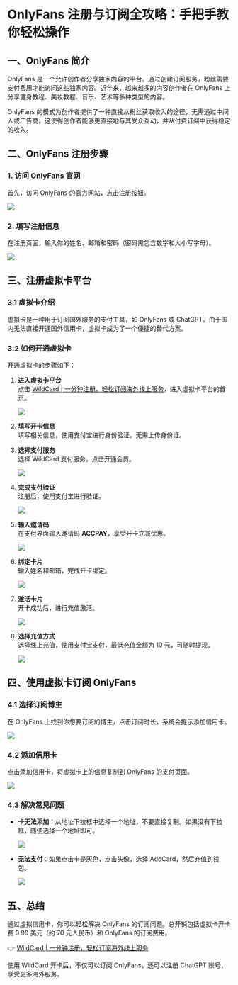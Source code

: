 # OnlyFans 注册与订阅全攻略：手把手教你轻松操作

## 一、OnlyFans 简介

OnlyFans 是一个允许创作者分享独家内容的平台。通过创建订阅服务，粉丝需要支付费用才能访问这些独家内容。近年来，越来越多的内容创作者在 OnlyFans 上分享健身教程、美妆教程、音乐、艺术等多种类型的内容。

OnlyFans 的模式为创作者提供了一种直接从粉丝获取收入的途径，无需通过中间人或广告商。这使得创作者能够更直接地与其受众互动，并从付费订阅中获得稳定的收入。

## 二、OnlyFans 注册步骤

### 1. 访问 OnlyFans 官网
首先，访问 OnlyFans 的官方网站，点击注册按钮。

![](https://bbtdd.com/img/3520129395.webp)

### 2. 填写注册信息
在注册页面，输入你的姓名、邮箱和密码（密码需包含数字和大小写字母）。

![](https://bbtdd.com/img/2990935339.webp)

## 三、注册虚拟卡平台

### 3.1 虚拟卡介绍
虚拟卡是一种用于订阅国外服务的支付工具，如 OnlyFans 或 ChatGPT。由于国内无法直接开通国外信用卡，虚拟卡成为了一个便捷的替代方案。

### 3.2 如何开通虚拟卡
开通虚拟卡的步骤如下：

1. **进入虚拟卡平台**  
   点击 [WildCard | 一分钟注册，轻松订阅海外线上服务](https://bbtdd.com/WildCard)，进入虚拟卡平台的首页。

   ![](https://bbtdd.com/img/68442123470296.webp)

2. **填写开卡信息**  
   填写相关信息，使用支付宝进行身份验证，无需上传身份证。

3. **选择支付服务**  
   选择 WildCard 支付服务，点击开通会员。

   ![](https://bbtdd.com/img/566426432721.webp)

4. **完成支付验证**  
   注册后，使用支付宝进行验证。

   ![](https://bbtdd.com/img/7214297873.webp)

5. **输入邀请码**  
   在支付界面输入邀请码 **ACCPAY**，享受开卡立减优惠。

   ![](https://bbtdd.com/img/168517178.webp)

6. **绑定卡片**  
   输入姓名和邮箱，完成开卡绑定。

   ![](https://bbtdd.com/img/1571370379.webp)

7. **激活卡片**  
   开卡成功后，进行充值激活。

   ![](https://bbtdd.com/img/64961464.webp)

8. **选择充值方式**  
   选择线上充值，使用支付宝支付，最低充值金额为 10 元，可随时提现。

   ![](https://bbtdd.com/img/061076017.webp)

## 四、使用虚拟卡订阅 OnlyFans

### 4.1 选择订阅博主
在 OnlyFans 上找到你想要订阅的博主，点击订阅时长，系统会提示添加信用卡。

![](https://bbtdd.com/img/408782178305.webp)

### 4.2 添加信用卡
点击添加信用卡，将虚拟卡上的信息复制到 OnlyFans 的支付页面。

![](https://bbtdd.com/img/867870291832257.webp)

### 4.3 解决常见问题
- **卡无法添加**：从地址下拉框中选择一个地址，不要直接复制。如果没有下拉框，随便选择一个地址即可。
  
  ![](https://bbtdd.com/img/054889732574153.webp)

- **无法支付**：如果点击卡是灰色，点击头像，选择 AddCard，然后充值到钱包。

  ![](https://bbtdd.com/img/671767487.webp)

## 五、总结

通过虚拟信用卡，你可以轻松解决 OnlyFans 的订阅问题。总开销包括虚拟卡开卡费 9.99 美元（约 70 元人民币）和 OnlyFans 的订阅费用。

👉 [WildCard | 一分钟注册，轻松订阅海外线上服务](https://bbtdd.com/WildCard)

使用 WildCard 开卡后，不仅可以订阅 OnlyFans，还可以注册 ChatGPT 账号，享受更多海外服务。